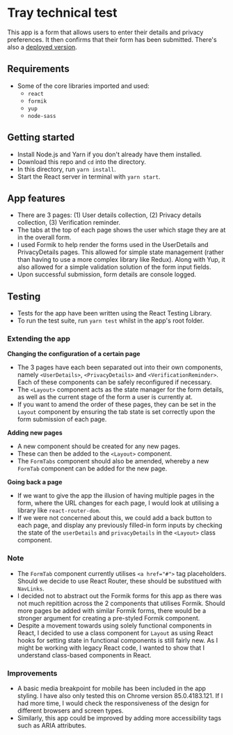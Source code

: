 # Tray technical test

This app is a form that allows users to enter their details and privacy preferences. It then confirms that their form has been submitted. There's also a [deployed version](https://google.com).

## Requirements

- Some of the core libraries imported and used:
  - `react`
  - `formik`
  - `yup`
  - `node-sass`

## Getting started

- Install Node.js and Yarn if you don't already have them installed.
- Download this repo and `cd` into the directory.
- In this directory, run `yarn install`.
- Start the React server in terminal with `yarn start`.

## App features

- There are 3 pages: (1) User details collection, (2) Privacy details collection, (3) Verification reminder.
- The tabs at the top of each page shows the user which stage they are at in the overall form.
- I used Formik to help render the forms used in the UserDetails and PrivacyDetails pages. This allowed for simple state management (rather than having to use a more complex library like Redux). Along with Yup, it also allowed for a simple validation solution of the form input fields.
- Upon successful submission, form details are console logged.

## Testing

- Tests for the app have been written using the React Testing Library.
- To run the test suite, run `yarn test` whilst in the app's root folder.

### Extending the app

**Changing the configuration of a certain page**

- The 3 pages have each been separated out into their own components, namely `<UserDetails>`, `<PrivacyDetails>` and `<VerificationReminder>`. Each of these components can be safely reconfigured if necessary.
- The `<Layout>` component acts as the state manager for the form details, as well as the current stage of the form a user is currently at.
- If you want to amend the order of these pages, they can be set in the `Layout` component by ensuring the tab state is set correctly upon the form submission of each page.

**Adding new pages**

- A new component should be created for any new pages.
- These can then be added to the `<Layout>` component.
- The `FormTabs` component should also be amended, whereby a new `FormTab` component can be added for the new page.

**Going back a page**

- If we want to give the app the illusion of having multiple pages in the form, where the URL changes for each page, I would look at utilising a library like `react-router-dom`.
- If we were not concerned about this, we could add a back button to each page, and display any previously filled-in form inputs by checking the state of the `userDetails` and `privacyDetails` in the `<Layout>` class component.

### Note

- The `FormTab` component currently utilises `<a href="#">` tag placeholders. Should we decide to use React Router, these should be substitued with `NavLinks`.
- I decided not to abstract out the Formik forms for this app as there was not much repitition across the 2 components that utilises Formik. Should more pages be added with similar Formik forms, there would be a stronger argument for creating a pre-styled Formik component.
- Despite a movement towards using solely functional components in React, I decided to use a class component for `Layout` as using React hooks for setting state in functional components is still fairly new. As I might be working with legacy React code, I wanted to show that I understand class-based components in React.

### Improvements

- A basic media breakpoint for mobile has been included in the app styling. I have also only tested this on Chrome version 85.0.4183.121. If I had more time, I would check the responsiveness of the design for different browsers and screen types.
- Similarly, this app could be improved by adding more accessibility tags such as ARIA attributes.
